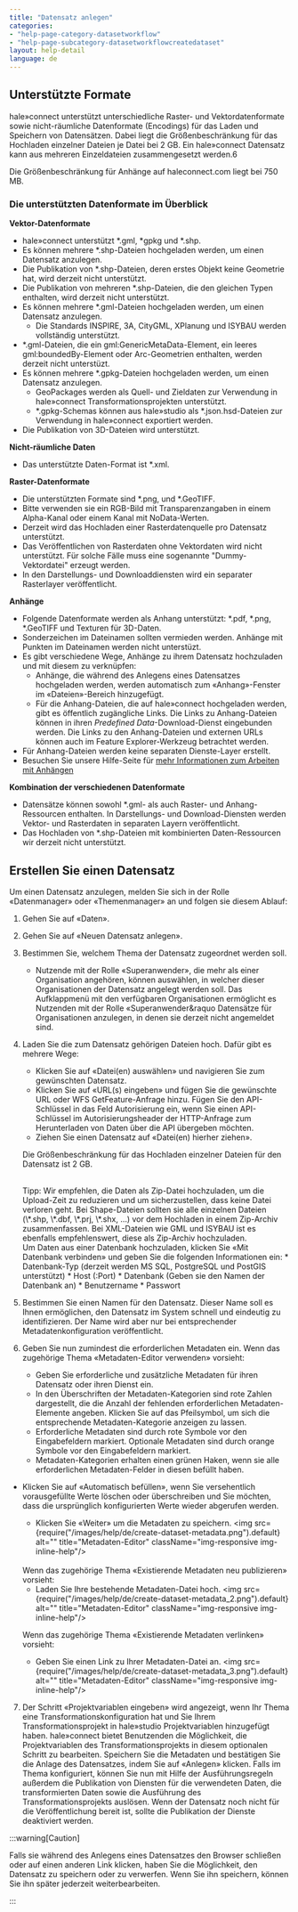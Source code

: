 ```yaml
---
title: "Datensatz anlegen"
categories:
- "help-page-category-datasetworkflow"
- "help-page-subcategory-datasetworkflowcreatedataset"
layout: help-detail
language: de
---
```


## Unterstützte Formate ##

hale»connect unterstützt unterschiedliche Raster- und Vektordatenformate sowie nicht-räumliche Datenformate (Encodings) für das Laden und Speichern von Datensätzen.
Dabei liegt die Größenbeschränkung für das Hochladen einzelner Dateien je Datei bei 2 GB.
Ein hale»connect Datensatz kann aus mehreren Einzeldateien zusammengesetzt werden.6

Die Größenbeschränkung für Anhänge auf haleconnect.com liegt bei 750 MB.

### Die unterstützten Datenformate im Überblick ###

**Vektor-Datenformate**
  * hale»connect unterstützt \*.gml, \*gpkg und \*.shp.
  * Es können mehrere \*.shp-Dateien hochgeladen werden, um einen Datensatz anzulegen.
  * Die Publikation von \*.shp-Dateien, deren erstes Objekt keine Geometrie hat, wird derzeit nicht unterstützt.
  * Die Publikation von mehreren \*.shp-Dateien, die den gleichen Typen enthalten, wird derzeit nicht unterstützt.
  * Es können mehrere \*.gml-Dateien hochgeladen werden, um einen Datensatz anzulegen.
    * Die Standards INSPIRE, 3A, CityGML, XPlanung und ISYBAU werden vollständig unterstützt.
  * \*.gml-Dateien, die ein gml:GenericMetaData-Element, ein leeres gml:boundedBy-Element oder Arc-Geometrien enthalten, werden derzeit nicht unterstüzt.
  * Es können mehrere \*.gpkg-Dateien hochgeladen werden, um einen Datensatz anzulegen.
      * GeoPackages werden als Quell- und Zieldaten zur Verwendung in hale»connect Transformationsprojekten unterstützt.
      * \*.gpkg-Schemas können aus hale»studio als \*.json.hsd-Dateien zur Verwendung in hale»connect exportiert werden.
  * Die Publikation von 3D-Dateien wird unterstützt.

**Nicht-räumliche Daten**
  * Das unterstützte Daten-Format ist \*.xml.

**Raster-Datenformate**
  * Die unterstützten Formate sind \*.png, und \*.GeoTIFF.
  * Bitte verwenden sie ein RGB-Bild mit Transparenzangaben in einem Alpha-Kanal oder einem Kanal mit NoData-Werten.
  * Derzeit wird das Hochladen einer Rasterdatenquelle pro Datensatz unterstützt.
  * Das Veröffentlichen von Rasterdaten ohne Vektordaten wird nicht unterstützt. Für solche Fälle muss eine sogenannte "Dummy-Vektordatei" erzeugt werden.
  * In den Darstellungs- und Downloaddiensten wird ein separater Rasterlayer veröffentlicht.

**Anhänge**
  * Folgende Datenformate werden als Anhang unterstützt: \*.pdf, \*.png, \*.GeoTIFF und Texturen für 3D-Daten.
  * Sonderzeichen im Dateinamen sollten vermieden werden. Anhänge mit Punkten im Dateinamen werden nicht unterstüzt.
  * Es gibt verschiedene Wege, Anhänge zu ihrem Datensatz hochzuladen und mit diesem zu verknüpfen:
    * Anhänge, die während des Anlegens eines Datensatzes hochgeladen werden, werden automatisch zum &laquo;Anhang&raquo;-Fenster im &laquo;Dateien&raquo;-Bereich hinzugefügt.
    * Für die Anhang-Dateien, die auf hale»connect hochgeladen werden, gibt es öffentlich zugängliche Links. Die Links zu Anhang-Dateien können in ihren *Predefined Data*-Download-Dienst eingebunden werden. Die Links zu den Anhang-Dateien und externen URLs können auch im Feature Explorer-Werkzeug betrachtet werden.
  * Für Anhang-Dateien werden keine separaten Dienste-Layer erstellt.
  * Besuchen Sie unsere Hilfe-Seite für [mehr Informationen zum Arbeiten mit Anhängen](../../references/data/2018-03-10-reference-data-files.md)

**Kombination der verschiedenen Datenformate**
  * Datensätze können sowohl \*.gml- als auch Raster- und Anhang-Ressourcen enthalten. In Darstellungs- und Download-Diensten werden Vektor- und Rasterdaten in separaten Layern veröffentlicht.
  * Das Hochladen von \*.shp-Dateien mit kombinierten Daten-Ressourcen wir derzeit nicht unterstützt.

## Erstellen Sie einen Datensatz ##

Um einen Datensatz anzulegen, melden Sie sich in der Rolle &laquo;Datenmanager&raquo; oder &laquo;Themenmanager&raquo; an und folgen sie diesem Ablauf:

1. Gehen Sie auf &laquo;Daten&raquo;.
2. Gehen Sie auf &laquo;Neuen Datensatz anlegen&raquo;.
3. Bestimmen Sie, welchem Thema der Datensatz zugeordnet werden soll.
    * Nutzende mit der Rolle &laquo;Superanwender&raquo;, die mehr als einer Organisation angehören, können auswählen, in welcher dieser Organisationen der Datensatz angelegt werden soll. Das Aufklappmenü mit den verfügbaren Organisationen ermöglicht es Nutzenden mit der Rolle &laquo;Superanwender&raquo Datensätze für Organisationen anzulegen, in denen sie derzeit nicht angemeldet sind.
4.	Laden Sie die zum Datensatz gehörigen Dateien hoch. Dafür gibt es mehrere Wege:
    * Klicken Sie auf &laquo;Datei(en) auswählen&raquo; und navigieren Sie zum gewünschten Datensatz.
    * Klicken Sie auf &laquo;URL(s) eingeben&raquo; und fügen Sie die gewünschte URL oder WFS GetFeature-Anfrage hinzu. Fügen Sie den API-Schlüssel in das Feld Autorisierung ein, wenn Sie einen API-Schlüssel im Autorisierungsheader der HTTP-Anfrage zum Herunterladen von Daten über die API übergeben möchten.
    * Ziehen Sie einen Datensatz auf &laquo;Datei(en) hierher ziehen&raquo;.

    Die Größenbeschränkung für das Hochladen einzelner Dateien für den Datensatz ist 2 GB.

    <br/>
    Tipp: Wir empfehlen, die Daten als Zip-Datei hochzuladen, um die Upload-Zeit zu reduzieren und um sicherzustellen, dass keine Datei verloren geht. Bei Shape-Dateien sollten sie alle einzelnen Dateien (\*.shp, \*.dbf, \*.prj, \*.shx, …) vor dem Hochladen in einem Zip-Archiv zusammenfassen. Bei XML-Dateien wie GML und ISYBAU ist es ebenfalls empfehlenswert, diese als Zip-Archiv hochzuladen.

	<br/>
	Um Daten aus einer Datenbank hochzuladen, klicken Sie &laquo;Mit Datenbank verbinden&raquo; und geben Sie die folgenden Informationen ein:
    * Datenbank-Typ (derzeit werden MS SQL, PostgreSQL und PostGIS unterstützt)
    * Host (:Port)
    * Datenbank (Geben sie den Namen der Datenbank an)
    * Benutzername
    * Passwort
    <br/>
    <img src={require("/images/help/de/upload_from_database.png").default} alt="" title="Daten aus einer Datenbank hochladen" className="img-responsive img-inline-help"/>


5.	Bestimmen Sie einen Namen für den Datensatz. Dieser Name soll es Ihnen ermöglichen, den Datensatz im System schnell und eindeutig zu identifizieren. Der Name wird aber nur bei entsprechender Metadatenkonfiguration veröffentlicht.
6.	Geben Sie nun zumindest die erforderlichen Metadaten ein.
	Wenn das zugehörige Thema &laquo;Metadaten-Editor verwenden&raquo; vorsieht:
	* Geben Sie erforderliche und zusätzliche Metadaten für ihren Datensatz oder ihren Dienst ein.
	* In den Überschriften der Metadaten-Kategorien sind rote Zahlen dargestellt, die die Anzahl der fehlenden erforderlichen Metadaten-Elemente angeben. Klicken Sie auf das Pfeilsymbol, um sich die entsprechende Metadaten-Kategorie anzeigen zu lassen.
	* Erforderliche Metadaten sind durch rote Symbole vor den Eingabefeldern markiert. Optionale Metadaten sind durch orange Symbole vor den Eingabefeldern markiert.
	* Metadaten-Kategorien erhalten einen grünen Haken, wenn sie alle erforderlichen Metadaten-Felder in diesen befüllt haben.
  * Klicken Sie auf «Automatisch befüllen», wenn Sie versehentlich vorausgefüllte Werte löschen oder überschreiben und Sie möchten, dass die ursprünglich konfigurierten Werte wieder abgerufen werden.
	* Klicken Sie &laquo;Weiter&raquo; um die Metadaten zu speichern. <img src={require("/images/help/de/create-dataset-metadata.png").default} alt="" title="Metadaten-Editor" className="img-responsive img-inline-help"/>

	<br/>
	Wenn das zugehörige Thema &laquo;Existierende Metadaten neu publizieren&raquo; vorsieht:

	* Laden Sie Ihre bestehende Metadaten-Datei hoch. <img src={require("/images/help/de/create-dataset-metadata_2.png").default} alt="" title="Metadaten-Editor" className="img-responsive img-inline-help"/>

	Wenn das zugehörige Thema &laquo;Existierende Metadaten verlinken&raquo; vorsieht:

	* Geben Sie einen Link zu Ihrer Metadaten-Datei an. <img src={require("/images/help/de/create-dataset-metadata_3.png").default} alt="" title="Metadaten-Editor" className="img-responsive img-inline-help"/>
       <br/>
7. Der Schritt «Projektvariablen eingeben» wird angezeigt, wenn Ihr Thema eine Transformationskonfiguration hat und Sie Ihrem Transformationsprojekt in hale»studio Projektvariablen hinzugefügt haben. hale»connect bietet Benutzenden die Möglichkeit, die Projektvariablen des Transformationsprojekts in diesem optionalen Schritt zu bearbeiten.	Speichern Sie die Metadaten und bestätigen Sie die Anlage des Datensatzes, indem Sie auf &laquo;Anlegen&raquo; klicken. Falls im Thema konfiguriert, können Sie nun mit Hilfe der Ausführungsregeln außerdem die Publikation von Diensten für die verwendeten Daten, die transformierten Daten sowie die Ausführung des Transformationsprojekts auslösen. Wenn der Datensatz noch nicht für die Veröffentlichung bereit ist, sollte die Publikation der Dienste deaktiviert werden.

:::warning[Caution]

Falls sie während des Anlegens eines Datensatzes den Browser schließen oder auf einen anderen Link klicken, haben Sie die Möglichkeit, den Datensatz zu speichern oder zu verwerfen. Wenn Sie ihn speichern, können Sie ihn später jederzeit weiterbearbeiten.

:::
